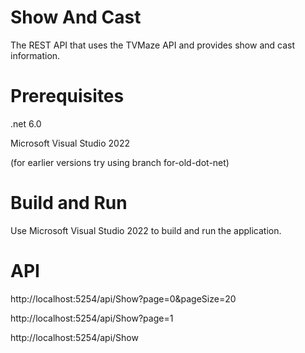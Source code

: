 # Show And Cast

The REST API that uses the TVMaze API and provides show and cast information.

# Prerequisites
.net 6.0

Microsoft Visual Studio 2022

(for earlier versions try using branch for-old-dot-net)

# Build and Run
Use Microsoft Visual Studio 2022 to build and run the application.

# API
http://localhost:5254/api/Show?page=0&pageSize=20

http://localhost:5254/api/Show?page=1

http://localhost:5254/api/Show
